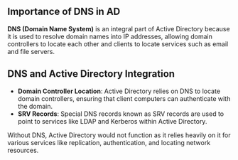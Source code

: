 

## Importance of DNS in AD
**DNS (Domain Name System)** is an integral part of Active Directory because it is used to resolve domain names into IP addresses, allowing domain controllers to locate each other and clients to locate services such as email and file servers.

## DNS and Active Directory Integration
- **Domain Controller Location**: Active Directory relies on DNS to locate domain controllers, ensuring that client computers can authenticate with the domain.
- **SRV Records**: Special DNS records known as SRV records are used to point to services like LDAP and Kerberos within Active Directory.

Without DNS, Active Directory would not function as it relies heavily on it for various services like replication, authentication, and locating network resources.
